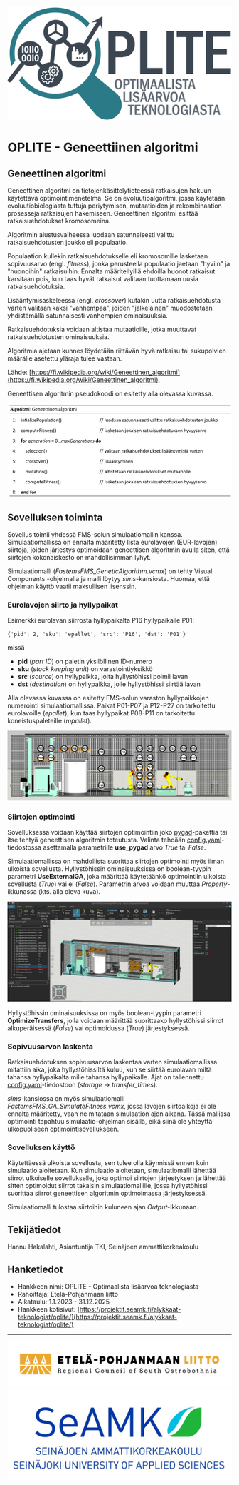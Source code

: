 ![logo](/images/OPLITE_logo_text.png)

# OPLITE - Geneettiinen algoritmi

## Geneettinen algoritmi

Geneettinen algoritmi on tietojenkäsittelytieteessä ratkaisujen hakuun käytettävä optimointimenetelmä. Se on evoluutioalgoritmi, jossa käytetään evoluutiobiologiasta tuttuja periytymisen, mutaatioiden ja rekombinaation prosesseja ratkaisujen hakemiseen. Geneettinen algoritmi esittää ratkaisuehdotukset kromosomeina.

Algoritmin alustusvaiheessa luodaan satunnaisesti valittu ratkaisuehdotusten joukko eli populaatio.

Populaation kullekin ratkaisuehdotukselle eli kromosomille lasketaan sopivuusarvo (engl. *fitness*), jonka perusteella populaatio jaetaan "hyviin" ja "huonoihin" ratkaisuihin. Ennalta määritellyillä ehdoilla huonot ratkaisut karsitaan pois, kun taas hyvät ratkaisut valitaan tuottamaan uusia ratkaisuehdotuksia.

Lisääntymisaskeleessa (engl. *crossover*) kutakin uutta ratkaisuehdotusta varten valitaan kaksi "vanhempaa", joiden "jälkeläinen" muodostetaan yhdistämällä satunnaisesti vanhempien ominaisuuksia.

Ratkaisuehdotuksia voidaan altistaa mutaatioille, jotka muuttavat ratkaisuehdotusten ominaisuuksia.

Algoritmia ajetaan kunnes löydetään riittävän hyvä ratkaisu tai sukupolvien määrälle asetettu yläraja tulee vastaan.

Lähde: [https://fi.wikipedia.org/wiki/Geneettinen_algoritmi](https://fi.wikipedia.org/wiki/Geneettinen_algoritmi).

Geneettisen algoritmin pseudokoodi on esitetty alla olevassa kuvassa.

![kuva](/images/pseudokoodi_geneettinen_algoritmi.png)

## Sovelluksen toiminta

Sovellus toimii yhdessä FMS-solun simulaatiomallin kanssa. Simulaatiomallissa on ennalta määritetty lista eurolavojen (EUR-lavojen) siirtoja, joiden järjestys optimoidaan geneettisen algoritmin avulla siten, että siirtojen kokonaiskesto on mahdollisimman lyhyt.

Simulaatiomalli (*FastemsFMS_GeneticAlgorithm.vcmx*) on tehty Visual Components -ohjelmalla ja malli löytyy *sims*-kansiosta. Huomaa, että ohjelman käyttö vaatii maksullisen lisenssin.

### Eurolavojen siirto ja hyllypaikat

Esimerkki eurolavan siirrosta hyllypaikalta P16 hyllypaikalle P01:
```
{'pid': 2, 'sku': 'epallet', 'src': 'P16', 'dst': 'P01'}
```
missä
* **pid** (*part ID*) on paletin yksilöllinen ID-numero
* **sku** (*stock keeping unit*) on varastointiyksikkö
* **src** (*source*) on hyllypaikka, jolta hyllystöhissi poimii lavan
* **dst** (*destination*) on hyllypaikka, jolle hyllystöhissi siirtää lavan

Alla olevassa kuvassa on esitetty FMS-solun varaston hyllypaikkojen numerointi simulaatiomallissa. Paikat P01-P07 ja P12-P27 on tarkoitettu eurolavoille (*epallet*), kun taas hyllypaikat P08-P11 on tarkoitettu koneistuspaleteille (*mpallet*).

![kuva](/images/vc_hyllypaikat.png)

### Siirtojen optimointi

Sovelluksessa voidaan käyttää siirtojen optimointiin joko [pygad](https://pygad.readthedocs.io/en/latest/)-pakettia tai itse tehtyä geneettisen algoritmin toteutusta. Valinta tehdään [config.yaml](/src/config.yaml)-tiedostossa asettamalla parametrille **use_pygad** arvo *True* tai *False*.

Simulaatiomallissa on mahdollista suorittaa siirtojen optimointi myös ilman ulkoista sovellusta. Hyllystöhissin ominaisuuksissa on boolean-tyypin parametri **UseExternalGA**, joka määrittää käytetäänkö optimointiin ulkoista sovellusta (*True*) vai ei (*False*). Parametrin arvoa voidaan muuttaa *Property*-ikkunassa (kts. alla oleva kuva).

![kuva](/images/vc_property.png)

Hyllystöhissin ominaisuuksissa on myös boolean-tyypin parametri **OptimizeTransfers**, jolla voidaan määrittää suorittaako hyllystöhissi siirrot alkuperäisessä (*False*) vai optimoidussa (*True*) järjestyksessä.

### Sopivuusarvon laskenta

Ratkaisuehdotuksen sopivuusarvon laskentaa varten simulaatiomallissa mitattiin aika, joka hyllystöhissiltä kuluu, kun se siirtää eurolavan miltä tahansa hyllypaikalta mille tahansa hyllypaikalle. Ajat on tallennettu [config.yaml](/src/config.yaml)-tiedostoon (*storage* -> *transfer_times*).

*sims*-kansiossa on myös simulaatiomalli *FastemsFMS_GA_SimulateFitness.vcmx*, jossa lavojen siirtoaikoja ei ole ennalta määritetty, vaan ne mitataan simulaation ajon aikana. Tässä mallissa optimointi tapahtuu simulaatio-ohjelman sisällä, eikä siinä ole yhteyttä ulkopuoliseen optimointisovellukseen.

### Sovelluksen käyttö

Käytettäessä ulkoista sovellusta, sen tulee olla käynnissä ennen kuin simulaatio aloitetaan. Kun simulaatio aloitetaan, simulaatiomalli lähettää siirrot ulkoiselle sovellukselle, joka optimoi siirtojen järjestyksen ja lähettää sitten optimoidut siirrot takaisin simulaatiomallille, jossa hyllystöhissi suorittaa siirrot geneettisen algoritmin optimoimassa järjestyksessä.

Simulaatiomalli tulostaa siirtoihin kuluneen ajan *Output*-ikkunaan.

## Tekijätiedot

Hannu Hakalahti, Asiantuntija TKI, Seinäjoen ammattikorkeakoulu

## Hanketiedot

* Hankkeen nimi: OPLITE - Optimaalista lisäarvoa teknologiasta
* Rahoittaja: Etelä-Pohjanmaan liitto
* Aikataulu: 1.1.2023 - 31.12.2025
* Hankkeen kotisivut: [https://projektit.seamk.fi/alykkaat-teknologiat/oplite/](https://projektit.seamk.fi/alykkaat-teknologiat/oplite/)
---
![EPLiitto](/images/EPLiitto_logo_vaaka_vari.jpg)
![SeAMK](/images/SEAMK_vaaka_fi_en_RGB_1200x486.jpg)